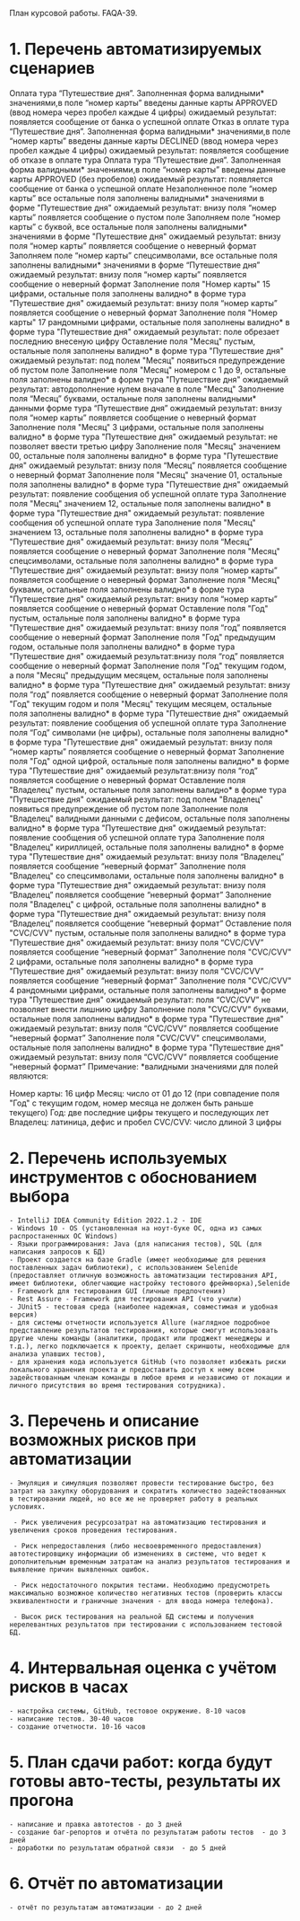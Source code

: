 План курсовой работы. FAQA-39.

# 1. Перечень автоматизируемых сценариев
Оплата тура “Путешествие дня”. Заполненная форма валидными* значениями,в поле “номер карты” введены данные карты APPROVED (ввод номера через пробел каждые 4 цифры)
ожидаемый результат: появляется сообщение от банка о успешной оплате
Отказ в оплате тура “Путешествие дня”. Заполненная форма валидными* значениями,в поле “номер карты” введены данные карты DECLINED (ввод номера через пробел каждые 4 цифры)
ожидаемый результат: появляется сообщение об отказе в оплате тура
Оплата тура “Путешествие дня”. Заполненная форма валидными* значениями,в поле “номер карты” введены данные карты APPROVED (без пробелов)
ожидаемый результат: появляется сообщение от банка о успешной оплате
Незаполненное поле “номер карты” все остальные поля заполнены валидными* значениями в форме "Путешествие дня"
ожидаемый результат: внизу поля “номер карты” появляется сообщение о пустом поле
Заполняем поле “номер карты” с буквой, все остальные поля заполнены валидными* значениями в форме "Путешествие дня"
ожидаемый результат: внизу поля “номер карты” появляется сообщение о неверный формат
Заполняем поле “номер карты” спецсимволами, все остальные поля заполнены валидными* значениями в форме “Путешествие дня”
ожидаемый результат: внизу поля “номер карты” появляется сообщение о неверный формат
Заполнение поля "Номер карты" 15 цифрами, остальные поля заполнены валидно* в форме тура "Путешествие дня"
ожидаемый результат: внизу поля “номер карты” появляется сообщение о неверный формат
Заполнение поля "Номер карты" 17 рандомными цифрами, остальные поля заполнены валидно* в форме тура "Путешествие дня"
ожидаемый результат: поле обрезает последнию внесеную цифру
Оставление поля "Месяц" пустым, остальные поля заполнены валидно* в форме тура "Путешествие дня"
ожидаемый результат: под полем "Месяц" появиться предупреждение об пустом поле
Заполнение поля "Месяц" номером с 1 до 9, остальные поля заполнены валидно* в форме тура "Путешествие дня"
ожидаемый результат: автодополнение нулем вначале в поле "Месяц"
Заполнение поля “Месяц” буквами, остальные поля заполнены валидными* данными форме тура “Путешествие дня”
ожидаемый результат: внизу поля “номер карты” появляется сообщение о неверный формат
Заполнение поля "Месяц" 3 цифрами, остальные поля заполнены валидно* в форме тура "Путешествие дня"
ожидаемый результат: не позволяет ввести третью цифру
Заполнение поля "Месяц" значением 00, остальные поля заполнены валидно* в форме тура "Путешествие дня"
ожидаемый результат: внизу поля “Месяц” появляется сообщение о неверный формат
Заполнение поля "Месяц" значение 01, остальные поля заполнены валидно* в форме тура "Путешествие дня"
ожидаемый результат: появление сообщения об успешной оплате тура
Заполнение поля "Месяц" значением 12, остальные поля заполнены валидно* в форме тура "Путешествие дня"
ожидаемый результат: появление сообщения об успешной оплате тура
Заполнение поля "Месяц" значением 13, остальные поля заполнены валидно* в форме тура "Путешествие дня"
ожидаемый результат: внизу поля “Месяц” появляется сообщение о неверный формат
Заполнение поля "Месяц" спецсимволами, остальные поля заполнены валидно* в форме тура "Путешествие дня"
ожидаемый результат: внизу поля “номер карты” появляется сообщение о неверный формат
Заполнение поля "Месяц" буквами, остальные поля заполнены валидно* в форме тура "Путешествие дня"
ожидаемый результат: внизу поля “номер карты” появляется сообщение о неверный формат
Оставление поля "Год" пустым, остальные поля заполнены валидно* в форме тура "Путешествие дня"
ожидаемый результат: внизу поля “год” появляется сообщение о неверный формат
Заполнение поля "Год" предыдущим годом, остальные поля заполнены валидно* в форме тура "Путешествие дня"
ожидаемый результат:внизу поля “год” появляется сообщение о неверный формат
Заполнение поля "Год" текущим годом, а поля "Месяц" предыдущим месяцем, остальные поля заполнены валидно* в форме тура "Путешествие дня"
ожидаемый результат: внизу поля “год” появляется сообщение о неверный формат
Заполнение поля "Год" текущим годом и поля "Месяц" текущим месяцем, остальные поля заполнены валидно* в форме тура "Путешествие дня"
ожидаемый результат: появление сообщения об успешной оплате тура
Заполнение поля “Год” символами (не цифры), остальные поля заполнены валидно* в форме тура "Путешествие дня"
ожидаемый результат: внизу поля “номер карты” появляется сообщение о неверный формат
Заполнение поля "Год" одной цифрой, остальные поля заполнены валидно* в форме тура "Путешествие дня"
ожидаемый результат:внизу поля “год” появляется сообщение о неверный формат
Оставление поля "Владелец" пустым, остальные поля заполнены валидно* в форме тура "Путешествие дня"
ожидаемый результат: под полем "Владелец" появиться предупреждение об пустом поле
Заполнение поля "Владелец" валидными данными с дефисом, остальные поля заполнены валидно* в форме тура "Путешествие дня"
ожидаемый результат: появление сообщения об успешной оплате тура
Заполнение поля "Владелец" кириллицей, остальные поля заполнены валидно* в форме тура "Путешествие дня"
ожидаемый результат: внизу поля “Владелец” появляется сообщение “неверный формат”
Заполнение поля "Владелец" со спецсимволами, остальные поля заполнены валидно* в форме тура "Путешествие дня"
ожидаемый результат: внизу поля “Владелец” появляется сообщение “неверный формат”
Заполнение поля "Владелец" с цифрой, остальные поля заполнены валидно* в форме тура "Путешествие дня"
ожидаемый результат: внизу поля “Владелец” появляется сообщение “неверный формат”
Оставление поля "CVC/CVV" пустым, остальные поля заполнены валидно* в форме тура "Путешествие дня"
ожидаемый результат: внизу поля “CVC/CVV” появляется сообщение “неверный формат”
Заполнение поля "CVC/CVV" 2 цифрами, остальные поля заполнены валидно* в форме тура "Путешествие дня"
ожидаемый результат: внизу поля “CVC/CVV” появляется сообщение “неверный формат”
Заполнение поля "CVC/CVV" 4 рандомными цифрами, остальные поля заполнены валидно* в форме тура "Путешествие дня"
ожидаемый результат: поля “CVC/CVV” не позволяет внести лишнию цифру
Заполнение поля "CVC/CVV" буквами, остальные поля заполнены валидно* в форме тура "Путешествие дня"
ожидаемый результат: внизу поля “CVC/CVV” появляется сообщение “неверный формат”
Заполнение поля "CVC/CVV" спецсимволами, остальные поля заполнены валидно* в форме тура "Путешествие дня"
ожидаемый результат: внизу поля “CVC/CVV” появляется сообщение “неверный формат”
Примечание: *валидными значениями для полей являются:

Номер карты: 16 цифр
Месяц: число от 01 до 12 (при совпадение поля "Год" с текущим годом, номер месяца не должен быть раньше текущего)
Год: две последние цифры текущего и последующих лет
Владелец: латиница, дефис и пробел
CVC/CVV: число длиной 3 цифры

# 2. Перечень используемых инструментов с обоснованием выбора
    - IntelliJ IDEA Community Edition 2022.1.2 - IDE 
    - Windows 10 - OS (установленная на ноут-буке ОС, одна из самых распростаненных ОС Windows)
    - Языки программирования: Java (для написания тестов), SQL (для написания запросов к БД)
    - Проект создается на базе Gradle (имеет необходимые для решения поставленных задач библиотеки), с использованием Selenide (предоставляет отличную возможность автоматизации тестирования API, имеет библиотеки, облегчающие настройку тестового фреймворка),Selenide - Framework для тестирования GUI (личные предпочтения)
    - Rest Assure - Framework для тестирования API (что учили)
    - JUnit5 - тестовая среда (наиболее надежная, совместимая и удобная версия)
    - для системы отчетности используется Allure (наглядное подробное представление результатов тестирования, которые смогут использовать другие члены команды (аналитики, продакт или проджект менеджеры и т.д.), легко подключается к проекту, делает скриншоты, необходимые для анализа упавших тестов),
    - для хранения кода используется GitHub (что позволяет избежать риски локального хранения проекта и предоставить доступ к нему всем задействованным членам команды в любое время и независимо от локации и личного присутствия во время тестирования сотрудника).
# 3. Перечень и описание возможных рисков при автоматизации
    - Эмуляция и симуляция позволяют провести тестирование быстро, без затрат на закупку оборудования и сократить количество задействованных в тестировании людей, но все же не проверяет работу в реальных условиях.

     - Риск увеличения ресурсозатрат на автоматизацию тестирования и увеличения сроков проведения тестирования.

     - Риск непредоставления (либо несвоевременного предоставления) автотестировщику информации об изменениях в системе, что ведет к дополнительным временным затратам на анализ результатов тестирования и выявление причин выявленных ошибок.

     - Риск недостаточного покрытия тестами. Необходимо предусмотреть максимально возможное количество негативных тестов (проверить классы эквивалентности и граничные значения - для ввода номера телефона).

     - Высок риск тестирования на реальной БД системы и получения нерелевантных результатов при тестировании с использованием тестовой БД.
     
# 4. Интервальная оценка с учётом рисков в часах
    - настройка системы, GitHub, тестовое окружение. 8-10 часов
    - написание тестов. 30-40 часов
    - создание отчетности. 10-16 часов
    
# 5. План сдачи работ: когда будут готовы авто-тесты, результаты их прогона
    - написание и правка автотестов - до 3 дней
    - создание баг-репортов и отчёта по результатам работы тестов  - до 3 дней
    - доработки по результатам обратной связи  - до 5 дней
    
# 6. Отчёт по автоматизации
    - отчёт по результатам автоматизации - до 2 дней
